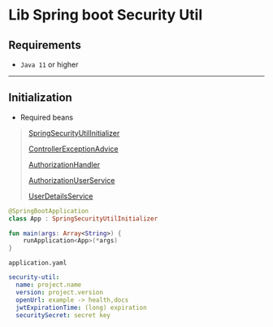 # Lib Spring boot Security Util

## Requirements

- `Java 11` or higher

****

## Initialization

- Required beans

> [SpringSecurityUtilInitializer](src/main/kotlin/com/softwareplace/config/SpringSecurityUtilInitializer.kt)
>
> [ControllerExceptionAdvice](src/main/kotlin/com/softwareplace/config/ControllerExceptionAdvice.kt)
>
> [AuthorizationHandler](src/main/kotlin/com/softwareplace/authorization/AuthorizationHandler.kt)
>
> [AuthorizationUserService](src/main/kotlin/com/softwareplace/service/AuthorizationUserService.kt)
>
> [UserDetailsService](https://docs.spring.io/spring-security/site/docs/current/api/org/springframework/security/core/userdetails/UserDetailsService.html)

```kotlin
@SpringBootApplication
class App : SpringSecurityUtilInitializer

fun main(args: Array<String>) {
    runApplication<App>(*args)
}
```

`application.yaml`

```yaml
security-util:
  name: project.name
  version: project.version
  openUrl: example -> health,docs
  jwtExpirationTime: (long) expiration
  securitySecret: secret key
```
